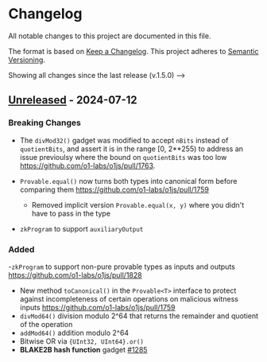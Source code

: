 # Changelog

All notable changes to this project are documented in this file.

The format is based on [Keep a Changelog](https://keepachangelog.com/en/1.0.0/).
This project adheres to [Semantic Versioning](https://semver.org/spec/v2.0.0.html).

<!--
  Possible subsections:
    _Added_ for new features.
    _Changed_ for changes in existing functionality.
    _Deprecated_ for soon-to-be removed features.
    _Removed_ for now removed features.
    _Fixed_ for any bug fixes.
    _Security_ in case of vulnerabilities.
 -->

<!-->

Showing all changes since the last release (v.1.5.0)
-->

## [Unreleased](https://github.com/o1-labs/o1js/compare/1c736add...v2) - 2024-07-12

### Breaking Changes

- The `divMod32()` gadget was modified to accept `nBits` instead of `quotientBits`, and assert it is in the range [0, 2\*\*255) to address an issue previoulsy where the bound on `quotientBits` was too low https://github.com/o1-labs/o1js/pull/1763.

- `Provable.equal()` now turns both types into canonical form before comparing them https://github.com/o1-labs/o1js/pull/1759

  - Removed implicit version `Provable.equal(x, y)` where you didn't have to pass in the type

- `zkProgram` to support `auxiliaryOutput`

### Added

-`zkProgram` to support non-pure provable types as inputs and outputs https://github.com/o1-labs/o1js/pull/1828

- New method `toCanonical()` in the `Provable<T>` interface to protect against incompleteness of certain operations on malicious witness inputs https://github.com/o1-labs/o1js/pull/1759
- `divMod64()` division modulo 2^64 that returns the remainder and quotient of the operation
- `addMod64()` addition modulo 2^64
- Bitwise OR via `{UInt32, UInt64}.or()`
- **BLAKE2B hash function** gadget [#1285](https://github.com/o1-labs/o1js/pull/1285)